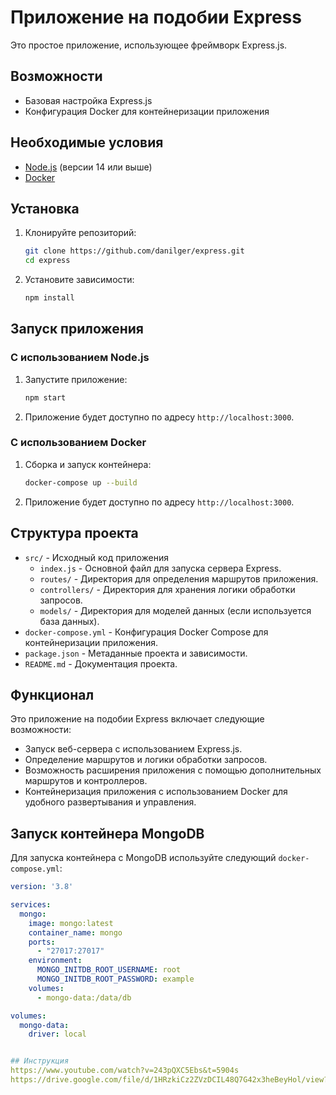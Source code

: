 # Приложение на подобии Express

Это простое приложение, использующее фреймворк Express.js.

## Возможности

- Базовая настройка Express.js
- Конфигурация Docker для контейнеризации приложения

## Необходимые условия

- [Node.js](https://nodejs.org/) (версии 14 или выше)
- [Docker](https://www.docker.com/)

## Установка

1. Клонируйте репозиторий:
    ```sh
    git clone https://github.com/danilger/express.git
    cd express
    ```

2. Установите зависимости:
    ```sh
    npm install
    ```

## Запуск приложения

### С использованием Node.js

1. Запустите приложение:
    ```sh
    npm start
    ```

2. Приложение будет доступно по адресу `http://localhost:3000`.

### С использованием Docker

1. Сборка и запуск контейнера:
    ```sh
    docker-compose up --build
    ```

2. Приложение будет доступно по адресу `http://localhost:3000`.

## Структура проекта

- `src/` - Исходный код приложения
  - `index.js` - Основной файл для запуска сервера Express.
  - `routes/` - Директория для определения маршрутов приложения.
  - `controllers/` - Директория для хранения логики обработки запросов.
  - `models/` - Директория для моделей данных (если используется база данных).
- `docker-compose.yml` - Конфигурация Docker Compose для контейнеризации приложения.
- `package.json` - Метаданные проекта и зависимости.
- `README.md` - Документация проекта.

## Функционал

Это приложение на подобии Express включает следующие возможности:

- Запуск веб-сервера с использованием Express.js.
- Определение маршрутов и логики обработки запросов.
- Возможность расширения приложения с помощью дополнительных маршрутов и контроллеров.
- Контейнеризация приложения с использованием Docker для удобного развертывания и управления.

## Запуск контейнера MongoDB

Для запуска контейнера с MongoDB используйте следующий `docker-compose.yml`:

```yaml
version: '3.8'

services:
  mongo:
    image: mongo:latest
    container_name: mongo
    ports:
      - "27017:27017"
    environment:
      MONGO_INITDB_ROOT_USERNAME: root
      MONGO_INITDB_ROOT_PASSWORD: example
    volumes:
      - mongo-data:/data/db

volumes:
  mongo-data:
    driver: local


## Инструкция
https://www.youtube.com/watch?v=243pQXC5Ebs&t=5904s
https://drive.google.com/file/d/1HRzkiCz2ZVzDCIL48Q7G42x3heBeyHol/view?usp=drive_link
